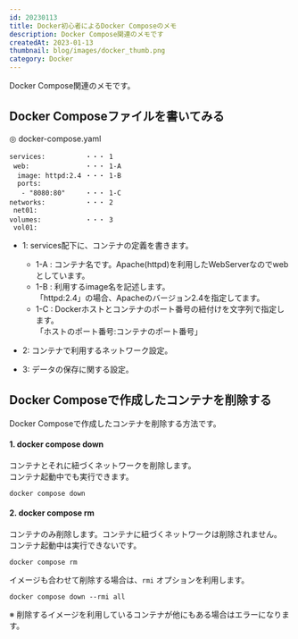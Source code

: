 ```yaml
---
id: 20230113
title: Docker初心者によるDocker Composeのメモ
description: Docker Compose関連のメモです
createdAt: 2023-01-13
thumbnail: blog/images/docker_thumb.png
category: Docker
---
```


Docker Compose関連のメモです。

## Docker Composeファイルを書いてみる

◎ docker-compose.yaml
```text
services:          ・・・ 1
 web:              ・・・ 1-A
  image: httpd:2.4 ・・・ 1-B
  ports:
   - "8080:80"     ・・・ 1-C
networks:          ・・・ 2
 net01:
volumes:           ・・・ 3
 vol01:
```

- 1: services配下に、コンテナの定義を書きます。
  - 1-A : コンテナ名です。Apache(httpd)を利用したWebServerなのでwebとしています。
  - 1-B : 利用するimage名を記述します。  
「httpd:2.4」の場合、Apacheのバージョン2.4を指定してます。
  - 1-C : Dockerホストとコンテナのポート番号の紐付けを文字列で指定します。  
「ホストのポート番号:コンテナのポート番号」
- 2: コンテナで利用するネットワーク設定。

- 3: データの保存に関する設定。

## Docker Composeで作成したコンテナを削除する

Docker Composeで作成したコンテナを削除する方法です。

#### 1. docker compose down

コンテナとそれに紐づくネットワークを削除します。  
コンテナ起動中でも実行できます。

```shell
docker compose down
```

#### 2. docker compose rm

コンテナのみ削除します。コンテナに紐づくネットワークは削除されません。  
コンテナ起動中は実行できないです。

```shell
docker compose rm
```

イメージも合わせて削除する場合は、`rmi` オプションを利用します。  

```shell
docker compose down --rmi all
```

※ 削除するイメージを利用しているコンテナが他にもある場合はエラーになります。
